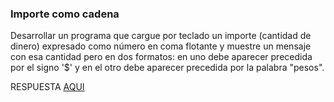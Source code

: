 ### Importe como cadena

Desarrollar un programa que cargue por teclado un importe (cantidad de dinero) expresado como número en coma flotante y muestre un mensaje con esa cantidad pero en dos formatos: en uno debe aparecer precedida por el signo '$' y en el otro debe aparecer precedida por la palabra "pesos". 

RESPUESTA [AQUI](https://github.com/natimmansilla/GuiaEjerciciosProgramacion-AED/blob/1545f67f047cabe5046e66a11634fb78c1d5f12a/Guia%2003/G03-Ej03.py)
